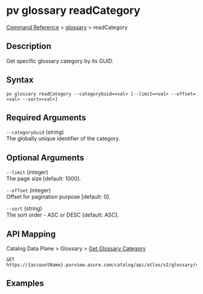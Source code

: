 # pv glossary readCategory
[Command Reference](../../../README.md#command-reference) > [glossary](./main.md) > readCategory

## Description
Get specific glossary category by its GUID.

## Syntax
```
pv glossary readCategory --categoryGuid=<val> [--limit=<val> --offset=<val> --sort=<val>]
```

## Required Arguments
`--categoryGuid` (string)  
The globally unique identifier of the category.

## Optional Arguments
`--limit` (integer)  
The page size [default: 1000].

`--offset` (integer)  
Offset for pagination purpose [default: 0].

`--sort` (string)  
The sort order - ASC or DESC [default: ASC].

## API Mapping
Catalog Data Plane > Glossary > [Get Glossary Category](https://docs.microsoft.com/en-us/rest/api/purview/catalogdataplane/glossary/get-glossary-category)
```
GET https://{accountName}.purview.azure.com/catalog/api/atlas/v2/glossary/category/{categoryGuid}
```

## Examples
```powershell

```